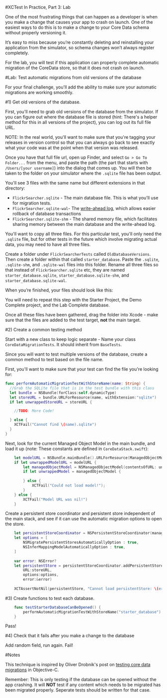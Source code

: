 #XCTest In Practice, Part 3: Lab

One of the most frustrating things that can happen as a developer is when you make a change that causes your app to crash on launch. One of the easiest ways to do this is to make a change to your Core Data schema without properly versioning it. 

It’s easy to miss because you’re constantly deleting and reinstalling your application from the simulator, so schema changes won’t always register completely. 

For the lab, you will test if this application can properly complete automatic migration of the  CoreData store, so that it does not crash on launch. 

#Lab: Test automatic migrations from old versions of the database

For your final challenge, you'll add the ability to make sure your automatic migrations are working smoothly. 

#1) Get old versions of the database. 

First, you'll need to grab old versions of the database from the simulator. If you can figure out where the database file is stored (hint: There's a helper method for this in all versions of the project), you can log  out its full file URL. 

NOTE: In the real world, you'll want to make sure that you're tagging your releases in version control so that you can always go back to see exactly what your code was at the point when that version was released. 

Once you have that full file url, open up Finder, and select `Go > Go To Folder...` from the menu, and paste the path (the part that starts with `/Users/[your username]`) into the dialog that comes up. You will then be taken to the folder on your simulator where the `.sqlite` file has been output. 

You'll see 3 files with the same name but different extensions in that directory: 

- `FlickrSearcher.sqlite` - The main database file. This is what you'll use for migration tests.
- `FlickrSearcher.sqlite-wal`- The [write-ahead log](https://www.sqlite.org/wal.html), which allows easier rollback of database transactions
- `FlickrSearcher.sqlite-shm` - The shared memory file, which facilitates sharing memory between the main database and the write-ahead log. 

You'll want to copy all three files. For this particular test, you'll only need the `.sqlite` file, but for other tests in the future which involve migrating actual data, you may need to have all three files. 

Create a folder under `FlickrSearcherTests` called `OldDatabaseVersions`. Then create a folder within that called `starter_database`. Paste the `.sqlite`, `.sqlite-shm`, and `.sqlite-wal` files into this folder. Rename all three files so that instead of `FlickrSearcher.sqlite` etc, they are named `starter_database.sqlite`, `starter_database.sqlite-shm`, and `starter_database.sqlite-wal`. 

When you’re finished, your files should look like this: 



You will need to repeat this step with the Starter Project, the Demo Complete project, and the Lab Complete database. 

Once all these files have been gathered, drag the folder into Xcode - make sure that the files are added to the test target, **not** the main target. 

#2) Create a common testing method

Start with a new class to keep logic separate - Name your class `CoreDataMigrationTests`. It should inherit from `BaseTests`. 

Since you will want to test multiple versions of the database, create a common method to test based on the file name. 

First, you'll want to make sure that your test can find the file you're looking for: 


```swift
func performAutomaticMigrationTestWithStoreName(name: String) {
  //Grab the SQLite file that is in the test bundle with this class
  let bundle = NSBundle(forClass:self.dynamicType)
  let storeURL = bundle.URLForResource(name, withExtension:"sqlite")
  if let unwrappedStoreURL = storeURL {

    //TODO: More Code!            

  } else {
    XCTFail("Cannot find \(name).sqlite")
  }
}
```

Next, look for the current Managed Object Model in the main bundle, and load it up (note: These constants are defined in `CoreDataStack.swift`): 

```swift
	let modelURL = NSBundle.mainBundle().URLForResource(ManagedObjectModelName, withExtension:ManagedObjectModelExtension)
	if let unwrappedModelURL = modelURL {
	    let managedObjectModel = NSManagedObjectModel(contentsOfURL: unwrappedModelURL)
	    if let unwrappedModel = managedObjectModel {
	
	    } else {
	        XCTFail("Could not load model!");
	    }
	} else {
	    XCTFail("Model URL was nil!")
	}
```

Create a persistent store coordinator and persistent store independent of the main stack, and see if it can use the automatic migration options to open the store. 

```swift
	let persistentStoreCoordinator = NSPersistentStoreCoordinator(managedObjectModel: unwrappedModel)
	let options = [
	    NSMigratePersistentStoresAutomaticallyOption : true,
	    NSInferMappingModelAutomaticallyOption : true,
	]
	
	var error: NSError?
	let persistentStore = persistentStoreCoordinator.addPersistentStoreWithType(NSSQLiteStoreType, configuration:nil,
	    URL:storeURL,
	    options:options,
	    error:&error)
	
	XCTAssertNotNil(persistentStore, "Cannot load persistentStore: \(error)");
```
#3) Create functions to test each database.

```swift
    func testStarterDatabaseCanBeOpened() {
        performAutomaticMigrationTestWithStoreName("starter_database")
    }
```

Pass!

#4) Check that it fails after you make a change to the database

Add random field, run again. Fail!

#Notes

This technique is inspired by Oliver Drobnik's post on [testing core data migrations](http://www.cocoanetics.com/2013/01/unit-testing-coredata-migrations/) in Objective-C. 

Remember: This is only testing if the database can be opened without the app crashing. It will **NOT** test if any content which needs to be migrated has been migrated properly. Seperate tests should be written for that case. 